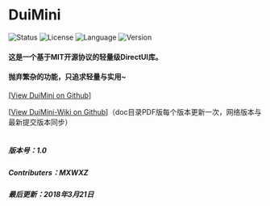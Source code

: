 # DuiMini
![Status][1] ![License][2] ![Language][3] ![Version][4]
#### 这是一个基于MIT开源协议的轻量级DirectUI库。
#### 抛弃繁杂的功能，只追求轻量与实用~
[[View DuiMini on Github][5]]

[[View DuiMini-Wiki on Github][6]]（doc目录PDF版每个版本更新一次，网络版本与最新提交版本同步）
<br><br>
##### 版本号：1.0
##### Contributers：MXWXZ
##### 最后更新：2018年3月21日

[1]: https://img.shields.io/badge/Status-dev-lightgrey.svg
[2]: https://img.shields.io/badge/License-MIT-red.svg
[3]: https://img.shields.io/badge/Language-C%2B%2B-brightgreen.svg
[4]: https://img.shields.io/badge/Version-1.0-blue.svg
[5]: https://github.com/MXWXZ/DuiMini
[6]: https://github.com/MXWXZ/DuiMini-wiki